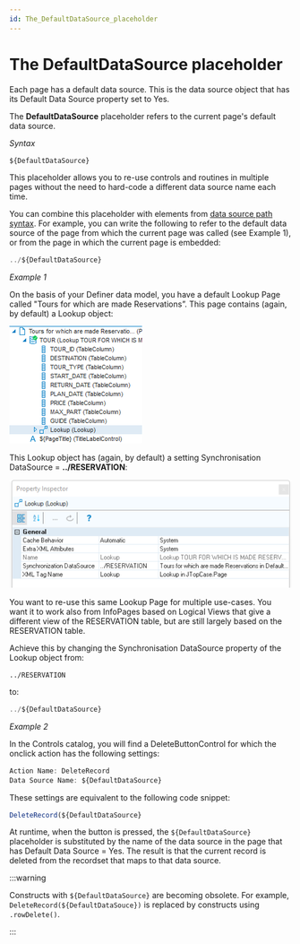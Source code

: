 ```yaml
---
id: The_DefaultDataSource_placeholder
---
```


# The DefaultDataSource placeholder

Each page has a default data source. This is the data source object that has its Default Data Source property set to Yes.

The **DefaultDataSource** placeholder refers to the current page's default data source.

*Syntax*

```javascript
${DefaultDataSource}
```

This placeholder allows you to re-use controls and routines in multiple pages without the need to hard-code a different data source name each time.

You can combine this placeholder with elements from [data source path syntax](/Web_and_app_UIs/Data_sources/Data_source_path_syntax.md). For example, you can write the following to refer to the default data source of the page from which the current page was called (see Example 1), or from the page in which the current page is embedded:

```javascript
../${DefaultDataSource}
```

*Example 1*

On the basis of your Definer data model, you have a default Lookup Page called "Tours for which are made Reservations”. This page contains (again, by default) a Lookup object:

![](./assets/1fe50fc2-f391-4456-93b9-5895eb036bd4.png)

This Lookup object has (again, by default) a setting Synchronisation DataSource = **../RESERVATION**:

![](./assets/e3250b93-aef6-48f0-8db9-e76c61c4eb81.png)

You want to re-use this same Lookup Page for multiple use-cases. You want it to work also from InfoPages based on Logical Views that give a different view of the RESERVATION table, but are still largely based on the RESERVATION table.

Achieve this by changing the Synchronisation DataSource property of the Lookup object from:

```
../RESERVATION
```

to:

```javascript
../${DefaultDataSource}
```

*Example 2*

In the Controls catalog, you will find a DeleteButtonControl for which the onclick action has the following settings:

```javascript
Action Name: DeleteRecord
Data Source Name: ${DefaultDataSource}

```

These settings are equivalent to the following code snippet:

```javascript
DeleteRecord(${DefaultDataSource}
```

At runtime, when the button is pressed, the `${DefaultDataSource}` placeholder is substituted by the name of the data source in the page that has Default Data Source = Yes. The result is that the current record is deleted from the recordset that maps to that data source.


:::warning

Constructs with `${DefaultDataSource}` are becoming obsolete. For example, `DeleteRecord(${DefaultDataSouce})` is replaced by constructs using `.rowDelete()`.

:::
